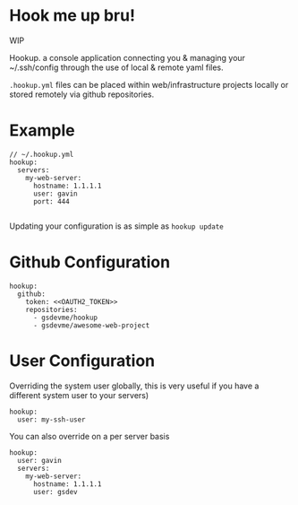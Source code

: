 Hook me up bru!
===============

WIP

Hookup. a console application connecting you & managing your ~/.ssh/config through the use of 
local & remote yaml files.

`.hookup.yml` files can be placed within web/infrastructure projects locally or stored
remotely via github repositories.

# Example
```
// ~/.hookup.yml
hookup:
  servers:
    my-web-server:
      hostname: 1.1.1.1
      user: gavin
      port: 444
      
```

Updating your configuration is as simple as `hookup update`

# Github Configuration
```
hookup:
  github:
    token: <<OAUTH2_TOKEN>>
    repositories:
      - gsdevme/hookup
      - gsdevme/awesome-web-project
```

# User Configuration

Overriding the system user globally, this is very useful if you have a different system
user to your servers)
```
hookup:
  user: my-ssh-user
```

You can also override on a per server basis
```
hookup:
  user: gavin
  servers:
    my-web-server:
      hostname: 1.1.1.1
      user: gsdev
```
